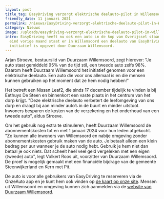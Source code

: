 ```yaml
---
layout: post
title_tag: EasyDriving verzorgt elektrische deelauto-pilot in Willemsoord
friendly_date: 11 januari 2021
permalink: /nieuws/EasyDriving-verzorgt-elektrische-deelauto-pilot-in-Willemsoord
category: Nieuws
image: /uploads/easydriving-verzorgt-elektrische-deelauto-pilot-in-willemsoord.jpg
intro: EasyDriving heeft nu ook een auto in de kop van Overijssel staan. Sinds
  eind vorige maand staat er in Willemsoord een deelauto van EasyDriving. Het
  initiatief is opgezet door Duurzaam Willemsoord.
---
```

Arjan Stroeve, bestuurslid van Duurzaam Willemsoord, zegt hierover: "Je auto staat gemiddeld 95% van de tijd stil, een tweede auto zelfs 98%. Daarom heeft Duurzaam Willemsoord het initiatief genomen voor een elektrische deelauto. Een auto die voor ons allemaal is en die mensen kunnen gebruiken op het moment dat ze hem nodig hebben!"

Het betreft een Nissan Leaf2, die sinds 17 december tijdelijk te vinden is bij Eethuys De Steen en binnenkort een vaste plaats in het centrum van het dorp krijgt.
"Deze elektrische deelauto verbetert de leefomgeving van ons dorp en draagt bij aan minder auto’s in de buurt en minder uitstoot. Inwoners besparen de kosten van de verzekering en het onderhoud van een tweede auto", aldus Stroeve.

Om het gebruik nog extra te stimuleren, heeft Duurzaam Willemsoord de abonnementskosten tot en met 1 januari 2024 voor hun leden afgekocht. "Zo kunnen alle inwoners van Willemsoord en nabije omgeving zonder abonnementskosten gebruik maken van de auto. Je betaalt alleen een klein bedrag per uur wanneer je de auto nodig hebt. Gebruik je hem niet dan betaal je ook niets. Dat scheelt heel veel geld vergeleken met een eigen (tweede) auto", legt Volkert Roos uit, voorzitter van Duurzaam Willemsoord.
De proef is mogelijk gemaakt met een financiële bijdrage van de gemeente Steenwijkerland en Kern met Pit.

De auto is voor alle gebruikers van EasyDriving te reserveren via de OnzeAuto app en je kunt hem ook vinden op [de kaart op onze site](https://easydriving.eu/kaart). Mensen uit Willemsoord en omgeving kunnen zich aanmelden via de [website van Duurzaam Willemsoord](https://www.duurzaamwillemsoord.nl/elektische-deelauto/).